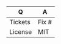 | Q       | A     |
|---------|-------|
| Tickets | Fix # |
| License | MIT   |

<!-- Describe your changes below in as much detail as possible -->
